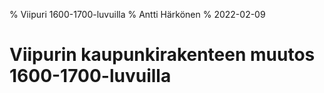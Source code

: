 % Viipuri 1600-1700-luvuilla
% Antti Härkönen
% 2022-02-09

# Viipurin kaupunkirakenteen muutos 1600-1700-luvuilla

## 
